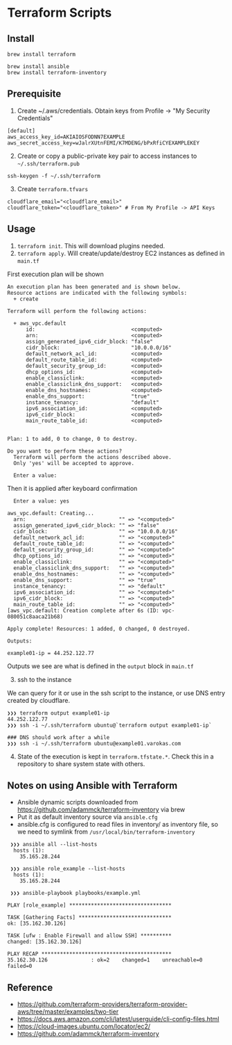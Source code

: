 # Terraform Scripts

## Install
```
brew install terraform

brew install ansible
brew install terraform-inventory
```

## Prerequisite 
1. Create ~/.aws/credentials. Obtain keys from Profile -> "My Security Credentials"
```
[default]
aws_access_key_id=AKIAIOSFODNN7EXAMPLE
aws_secret_access_key=wJalrXUtnFEMI/K7MDENG/bPxRfiCYEXAMPLEKEY
```

2. Create or copy a public-private key pair to access instances to `~/.ssh/terraform.pub`
```
ssh-keygen -f ~/.ssh/terraform
```

3. Create `terraform.tfvars`
```
cloudflare_email="<cloudflare_email>"
cloudflare_token="<cloudflare_token>" # From My Profile -> API Keys
```

## Usage 
1. `terraform init`. This will download plugins needed.
2. `terraform apply`. Will create/update/destroy EC2 instances as defined in `main.tf`

First execution plan will be shown
```
An execution plan has been generated and is shown below.
Resource actions are indicated with the following symbols:
  + create

Terraform will perform the following actions:

  + aws_vpc.default
      id:                               <computed>
      arn:                              <computed>
      assign_generated_ipv6_cidr_block: "false"
      cidr_block:                       "10.0.0.0/16"
      default_network_acl_id:           <computed>
      default_route_table_id:           <computed>
      default_security_group_id:        <computed>
      dhcp_options_id:                  <computed>
      enable_classiclink:               <computed>
      enable_classiclink_dns_support:   <computed>
      enable_dns_hostnames:             <computed>
      enable_dns_support:               "true"
      instance_tenancy:                 "default"
      ipv6_association_id:              <computed>
      ipv6_cidr_block:                  <computed>
      main_route_table_id:              <computed>


Plan: 1 to add, 0 to change, 0 to destroy.

Do you want to perform these actions?
  Terraform will perform the actions described above.
  Only 'yes' will be accepted to approve.

  Enter a value: 

```

Then it is applied after keyboard confirmation

```
  Enter a value: yes

aws_vpc.default: Creating...
  arn:                              "" => "<computed>"
  assign_generated_ipv6_cidr_block: "" => "false"
  cidr_block:                       "" => "10.0.0.0/16"
  default_network_acl_id:           "" => "<computed>"
  default_route_table_id:           "" => "<computed>"
  default_security_group_id:        "" => "<computed>"
  dhcp_options_id:                  "" => "<computed>"
  enable_classiclink:               "" => "<computed>"
  enable_classiclink_dns_support:   "" => "<computed>"
  enable_dns_hostnames:             "" => "<computed>"
  enable_dns_support:               "" => "true"
  instance_tenancy:                 "" => "default"
  ipv6_association_id:              "" => "<computed>"
  ipv6_cidr_block:                  "" => "<computed>"
  main_route_table_id:              "" => "<computed>"
[aws_vpc.default: Creation complete after 6s (ID: vpc-080051c8aaca21b68)

Apply complete! Resources: 1 added, 0 changed, 0 destroyed.

Outputs:

example01-ip = 44.252.122.77
```

Outputs we see are what is defined in the `output` block in `main.tf`

3. ssh to the instance

We can query for it or use in the ssh script to the instance, or use DNS entry created by cloudflare.
```
❯❯❯ terraform output example01-ip
44.252.122.77
❯❯❯ ssh -i ~/.ssh/terraform ubuntu@`terraform output example01-ip`

### DNS should work after a while
❯❯❯ ssh -i ~/.ssh/terraform ubuntu@example01.varokas.com

```

4. State of the execution is kept in `terraform.tfstate.*`. Check this in a repository to share system state with others.

## Notes on using Ansible with Terraform
* Ansible dynamic scripts downloaded from https://github.com/adammck/terraform-inventory via brew
* Put it as default inventory source via `ansible.cfg`
* ansible.cfg is configured to read files in inventory/ as inventory file, so we need to symlink from `/usr/local/bin/terraform-inventory`

```
 ❯❯❯ ansible all --list-hosts
  hosts (1):
    35.165.28.244

 ❯❯❯ ansible role_example --list-hosts
  hosts (1):
    35.165.28.244

 ❯❯❯ ansible-playbook playbooks/example.yml

PLAY [role_example] *********************************

TASK [Gathering Facts] ******************************
ok: [35.162.30.126]

TASK [ufw : Enable Firewall and allow SSH] **********
changed: [35.162.30.126]

PLAY RECAP ******************************************
35.162.30.126              : ok=2    changed=1    unreachable=0    failed=0  
```

## Reference
* https://github.com/terraform-providers/terraform-provider-aws/tree/master/examples/two-tier
* https://docs.aws.amazon.com/cli/latest/userguide/cli-config-files.html
* https://cloud-images.ubuntu.com/locator/ec2/
* https://github.com/adammck/terraform-inventory
